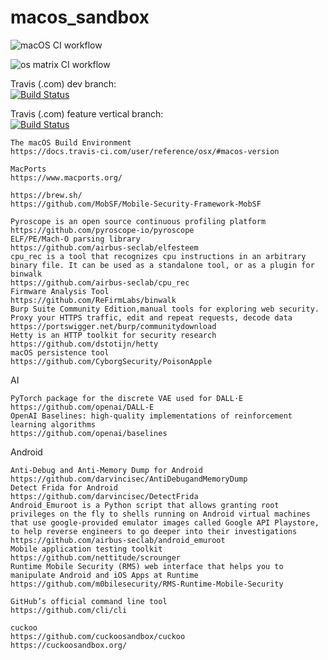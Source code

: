 # macos_sandbox

![macOS CI workflow](https://github.com/githubfoam/macos_sandbox/workflows/macOS%20CI%20workflow/badge.svg)  

![os matrix CI workflow](https://github.com/githubfoam/macos_sandbox/workflows/os%20matrix%20CI%20workflow/badge.svg)  

Travis (.com) dev branch:  
[![Build Status](https://travis-ci.com/githubfoam/macos_sandbox.svg?branch=master)](https://travis-ci.com/githubfoam/macos_sandbox)  

Travis (.com) feature vertical branch:  
[![Build Status](https://travis-ci.com/githubfoam/macos_sandbox.svg?branch=feature_vertical)](https://travis-ci.com/githubfoam/macos_sandbox)

~~~
The macOS Build Environment
https://docs.travis-ci.com/user/reference/osx/#macos-version

MacPorts 
https://www.macports.org/

https://brew.sh/
https://github.com/MobSF/Mobile-Security-Framework-MobSF
~~~
~~~
Pyroscope is an open source continuous profiling platform
https://github.com/pyroscope-io/pyroscope
ELF/PE/Mach-O parsing library 
https://github.com/airbus-seclab/elfesteem
cpu_rec is a tool that recognizes cpu instructions in an arbitrary binary file. It can be used as a standalone tool, or as a plugin for binwalk
https://github.com/airbus-seclab/cpu_rec
Firmware Analysis Tool 
https://github.com/ReFirmLabs/binwalk
Burp Suite Community Edition,manual tools for exploring web security. Proxy your HTTPS traffic, edit and repeat requests, decode data
https://portswigger.net/burp/communitydownload
Hetty is an HTTP toolkit for security research
https://github.com/dstotijn/hetty
macOS persistence tool  
https://github.com/CyborgSecurity/PoisonApple
~~~
AI
~~~
PyTorch package for the discrete VAE used for DALL·E
https://github.com/openai/DALL-E
OpenAI Baselines: high-quality implementations of reinforcement learning algorithms 
https://github.com/openai/baselines
~~~
Android
~~~
Anti-Debug and Anti-Memory Dump for Android 
https://github.com/darvincisec/AntiDebugandMemoryDump
Detect Frida for Android
https://github.com/darvincisec/DetectFrida
Android_Emuroot is a Python script that allows granting root privileges on the fly to shells running on Android virtual machines that use google-provided emulator images called Google API Playstore, to help reverse engineers to go deeper into their investigations
https://github.com/airbus-seclab/android_emuroot
Mobile application testing toolkit 
https://github.com/nettitude/scrounger
Runtime Mobile Security (RMS) web interface that helps you to manipulate Android and iOS Apps at Runtime
https://github.com/m0bilesecurity/RMS-Runtime-Mobile-Security
~~~
~~~
GitHub’s official command line tool
https://github.com/cli/cli
~~~

~~~
cuckoo
https://github.com/cuckoosandbox/cuckoo
https://cuckoosandbox.org/
~~~
